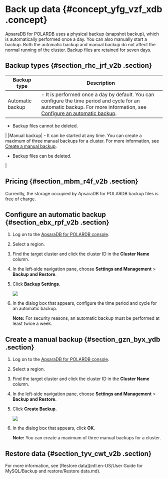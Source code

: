 # Back up data {#concept_yfg_vzf_xdb .concept}

ApsaraDB for POLARDB uses a physical backup \(snapshot backup\), which is automatically performed once a day. You can also manually start a backup. Both the automatic backup and manual backup do not affect the normal running of the cluster. Backup files are retained for seven days.

## Backup types {#section_rhc_jrf_v2b .section}

|Backup type|Description|
|-----------|-----------|
|Automatic backup| -   It is performed once a day by default. You can configure the time period and cycle for an automatic backup. For more information, see [Configure an automatic backup](#).
-   Backup files cannot be deleted.

 |
|Manual backup| -   It can be started at any time. You can create a maximum of three manual backups for a cluster. For more information, see [Create a manual backup](#).
-   Backup files can be deleted.

 |

## Pricing {#section_mbm_r4f_v2b .section}

Currently, the storage occupied by ApsaraDB for POLARDB backup files is free of charge.

## Configure an automatic backup {#section_ebx_rpf_v2b .section}

1.  Log on to the [ApsaraDB for POLARDB console](https://polardb.console.aliyun.com/).
2.  Select a region.
3.  Find the target cluster and click the cluster ID in the **Cluster Name** column.
4.  In the left-side navigation pane, choose **Settings and Management** \> **Backup and Restore**.
5.  Click **Backup Settings**.

    ![](http://static-aliyun-doc.oss-cn-hangzhou.aliyuncs.com/assets/img/13774/156593891311827_en-US.png)

6.  In the dialog box that appears, configure the time period and cycle for an automatic backup.

    **Note:** For security reasons, an automatic backup must be performed at least twice a week.


## Create a manual backup {#section_gzn_byx_ydb .section}

1.  Log on to the [ApsaraDB for POLARDB console](https://polardb.console.aliyun.com/).
2.  Select a region.
3.  Find the target cluster and click the cluster ID in the **Cluster Name** column.
4.  In the left-side navigation pane, choose **Settings and Management** \> **Backup and Restore**.
5.  Click **Create Backup**.

    ![](http://static-aliyun-doc.oss-cn-hangzhou.aliyuncs.com/assets/img/13774/156593891311857_en-US.png)

6.  In the dialog box that appears, click **OK**.

    **Note:** You can create a maximum of three manual backups for a cluster.


## Restore data {#section_tyv_cwt_v2b .section}

For more information, see [Restore data](intl.en-US/User Guide for MySQL/Backup and restore/Restore data.md).

